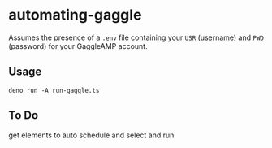 # automating-gaggle

Assumes the presence of a `.env` file containing your `USR` (username) and `PWD` (password) for your GaggleAMP account.

## Usage
`deno run -A run-gaggle.ts`

## To Do

get elements to auto schedule and select and run
